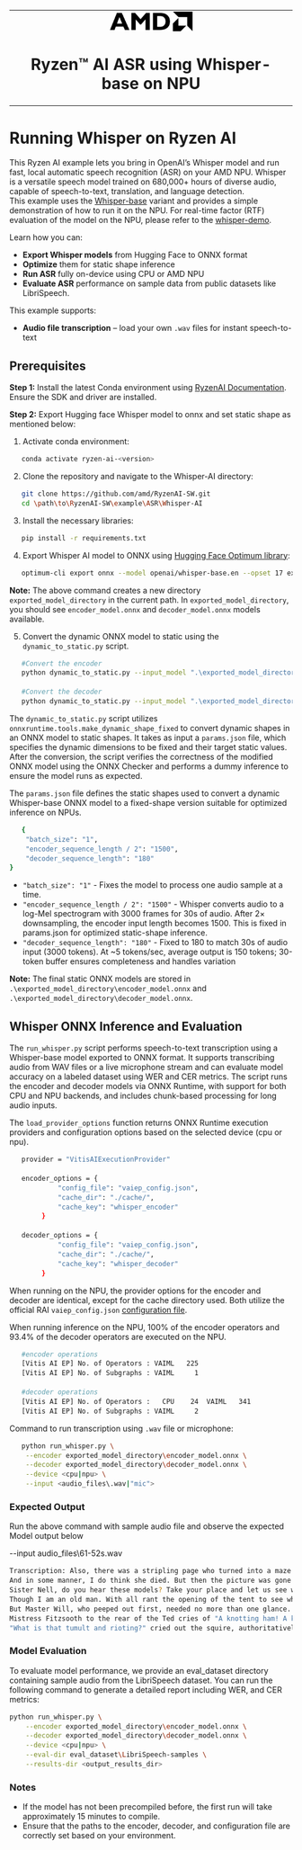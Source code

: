 <table class="sphinxhide" width="100%">
 <tr width="100%">
    <td align="center"><img src="https://raw.githubusercontent.com/Xilinx/Image-Collateral/main/xilinx-logo.png" width="30%"/><h1> Ryzen™ AI ASR using Whisper-base on NPU </h1>
    </td>
 </tr>
</table>

# Running Whisper on Ryzen AI

This Ryzen AI example lets you bring in OpenAI’s Whisper model and run fast, local automatic speech recognition (ASR) on your AMD NPU. Whisper is a versatile speech model trained on 680,000+ hours of diverse audio, capable of speech-to-text, translation, and language detection.  
This example uses the [Whisper-base](https://huggingface.co/openai/whisper-base) variant and provides a simple demonstration of how to run it on the NPU. For real-time factor (RTF) evaluation of the model on the NPU, please refer to the [whisper-demo](https://github.com/amd/RyzenAI-SW/tree/main/demo/ASR/Whisper).

Learn how you can:  
- **Export Whisper models** from Hugging Face to ONNX format  
- **Optimize** them for static shape inference  
- **Run ASR** fully on-device using CPU or AMD NPU
- **Evaluate ASR** performance on sample data from public datasets like LibriSpeech.  

This example supports:    
- **Audio file transcription** – load your own `.wav` files for instant speech-to-text

## Prerequisites
**Step 1:**  Install the latest Conda environment using [RyzenAI Documentation](https://ryzenai.docs.amd.com/en/latest/inst.html#). 
Ensure the SDK and driver are installed. 

**Step 2:** Export Hugging face Whisper model to onnx and set static shape as mentioned below:
1. Activate conda environment:
```bash
   conda activate ryzen-ai-<version>
```
2. Clone the repository and navigate to the Whisper-AI directory:
```bash
   git clone https://github.com/amd/RyzenAI-SW.git
   cd \path\to\RyzenAI-SW\example\ASR\Whisper-AI
```
3. Install the necessary libraries:
```bash
   pip install -r requirements.txt
   ```
4. Export Whisper AI model to ONNX using [Hugging Face Optimum library](https://huggingface.co/docs/optimum/exporters/onnx/usage_guides/export_a_model):
```bash
   optimum-cli export onnx --model openai/whisper-base.en --opset 17 exported_model_directory
   ```
**Note:** 
The above command creates a new directory `exported_model_directory` in the current path. In `exported_model_directory`, you should see `encoder_model.onnx` and `decoder_model.onnx` models available.

5. Convert the dynamic ONNX model to static using the `dynamic_to_static.py` script.
```bash
   #Convert the encoder
   python dynamic_to_static.py --input_model ".\exported_model_directory\encoder_model.onnx"
   
   #Convert the decoder
   python dynamic_to_static.py --input_model ".\exported_model_directory\decoder_model.onnx"
   ```
The `dynamic_to_static.py` script utilizes `onnxruntime.tools.make_dynamic_shape_fixed` to convert dynamic shapes in an ONNX model to static shapes. It takes as input a `params.json` file, which specifies the dynamic dimensions to be fixed and their target static values. After the conversion, the script verifies the correctness of the modified ONNX model using the ONNX Checker and performs a dummy inference to ensure the model runs as expected.

The `params.json` file defines the static shapes used to convert a dynamic Whisper-base ONNX model to a fixed-shape version suitable for optimized inference on NPUs.

```bash
   {
    "batch_size": "1",
    "encoder_sequence_length / 2": "1500",
    "decoder_sequence_length": "180"
}
```
- `"batch_size": "1"` - Fixes the model to process one audio sample at a time.  
- `"encoder_sequence_length / 2": "1500"` - Whisper converts audio to a log-Mel spectrogram with 3000 frames for 30s of audio. After 2× downsampling, the encoder input length becomes 1500. This is fixed in params.json for optimized static-shape inference.  
- `"decoder_sequence_length": "180"` - Fixed to 180 to match 30s of audio input (3000 tokens). At ~5 tokens/sec, average output is 150 tokens; 30-token buffer ensures completeness and handles variation

**Note:** The final static ONNX models are stored in `.\exported_model_directory\encoder_model.onnx` and `.\exported_model_directory\decoder_model.onnx`.

## Whisper ONNX Inference and Evaluation

The `run_whisper.py` script performs speech-to-text transcription using a Whisper-base model exported to ONNX format. It supports transcribing audio from WAV files or a live microphone stream and can evaluate model accuracy on a labeled dataset using WER and CER metrics. The script runs the encoder and decoder models via ONNX Runtime, with support for both CPU and NPU backends, and includes chunk-based processing for long audio inputs.

The `load_provider_options` function returns ONNX Runtime execution providers and configuration options based on the selected device (cpu or npu).

```bash
   provider = "VitisAIExecutionProvider"
        
   encoder_options = {
            "config_file": "vaiep_config.json",
            "cache_dir": "./cache/",
            "cache_key": "whisper_encoder"
        }
        
   decoder_options = {
            "config_file": "vaiep_config.json",
            "cache_dir": "./cache/",
            "cache_key": "whisper_decoder"
        }
```
When running on the NPU, the provider options for the encoder and decoder are identical, except for the cache directory used. Both utilize the official RAI `vaiep_config.json` [configuration file](https://ryzenai.docs.amd.com/en/latest/modelrun.html#config-file-options).

When running inference on the NPU, 100% of the encoder operators and 93.4% of the decoder operators are executed on the NPU.

```bash
   #encoder operations
   [Vitis AI EP] No. of Operators : VAIML   225
   [Vitis AI EP] No. of Subgraphs : VAIML     1
   
   #decoder operations
   [Vitis AI EP] No. of Operators :   CPU    24  VAIML   341
   [Vitis AI EP] No. of Subgraphs : VAIML     2
```

Command to run transcription using `.wav` file or microphone:
```bash
   python run_whisper.py \
    --encoder exported_model_directory\encoder_model.onnx \
    --decoder exported_model_directory\decoder_model.onnx \
    --device <cpu|npu> \
    --input <audio_files\.wav|"mic">
```

### Expected Output

Run the above command with sample audio file and observe the expected Model output below

--input audio_files\61-52s.wav

```bash
Transcription: Also, there was a stripling page who turned into a maze with so sweet a lady, sir. 
And in some manner, I do think she died. But then the picture was gone as quickly as it came. 
Sister Nell, do you hear these models? Take your place and let us see what the crystal can show to you, like is not young, Master. 
Though I am an old man. With all rant the opening of the tent to see what might be a miss. 
But Master Will, who peeped out first, needed no more than one glance. 
Mistress Fitzsooth to the rear of the Ted cries of "A knotting ham! A knotting ham!" before them fled the stroller and his three sons, capless and tear away.
"What is that tumult and rioting?" cried out the squire, authoritatively, and he blew twice on the silver whistle which hung at his belt.

```

### Model Evaluation

To evaluate model performance, we provide an eval_dataset directory containing sample audio from the LibriSpeech dataset. You can run the following command to generate a detailed report including WER, and CER metrics:
```bash
python run_whisper.py \
    --encoder exported_model_directory\encoder_model.onnx \
    --decoder exported_model_directory\decoder_model.onnx \
    --device <cpu|npu> \
    --eval-dir eval_dataset\LibriSpeech-samples \
    --results-dir <output_results_dir>
```

### Notes

- If the model has not been precompiled before, the first run will take approximately 15 minutes to compile.
- Ensure that the paths to the encoder, decoder, and configuration file are correctly set based on your environment.
